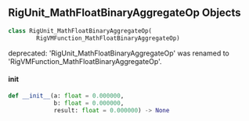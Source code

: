 ## RigUnit_MathFloatBinaryAggregateOp Objects

```python
class RigUnit_MathFloatBinaryAggregateOp(
        RigVMFunction_MathFloatBinaryAggregateOp)
```

deprecated: 'RigUnit_MathFloatBinaryAggregateOp' was renamed to 'RigVMFunction_MathFloatBinaryAggregateOp'.

<a id="unreal.RigUnit_MathFloatBinaryAggregateOp.__init__"></a>

#### __init__

```python
def __init__(a: float = 0.000000,
             b: float = 0.000000,
             result: float = 0.000000) -> None
```

<a id="unreal.RigVMFunction_MathFloatMake"></a>